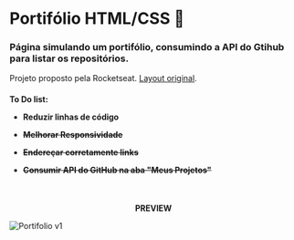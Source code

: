 # Portifólio HTML/CSS :file_folder:

<h3>Página simulando um portifólio, consumindo a API do Gtihub para listar os repositórios.</h3>

Projeto proposto pela Rocketseat.
[Layout original](https://www.figma.com/file/L6fCiWtOgXCfslQdezqQeF/DD-Portfolio/duplicate).

  <h4>To Do list:

- Reduzir linhas de código

- ~~Melhorar Responsividade~~

- ~~Endereçar corretamente links~~

- ~~Consumir API do GitHub na aba "Meus Projetos"~~</h4>
<br>

<p align="center">
  <strong>PREVIEW</strong><br />
</p>

![Portifolio v1](https://user-images.githubusercontent.com/87200550/187501692-623eef45-6b7f-49a2-98d5-d0b538b20920.png)

